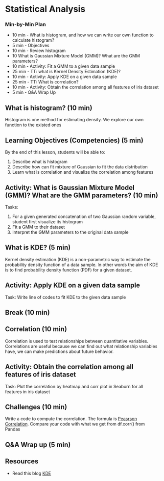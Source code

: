 # Statistical Analysis

### Min-by-Min Plan

- 10 min - What is histogram, and how we can write our own function to calculate histogram?
- 5 min - Objectives
- 10 min - Review histogram
- 10 What is Gaussian Mixture Model (GMM)? What are the GMM parameters?
- 10 min - Activity: Fit a GMM to a given data sample
- 25 min - TT: what is Kernel Density Estimation (KDE)?
- 10 min - Activity: Apply KDE on a given data sample
- 25 min - TT: What is correlation?
- 10 min - Activity: Obtain the correlation among all features of iris dataset
- 5 min - Q&A Wrap Up

## What is histogram? (10 min)

Histogram is one method for estimating density. We explore our own function to the existed ones


## Learning Objectives (Competencies) (5 min)
By the end of this lesson, students will be able to:
1. Describe what is histogram
2. Describe how can fit mixture of Gaussian to fit the data distribution
3. Learn what is correlation and visualize the correlation among features

## Activity: What is Gaussian Mixture Model (GMM)? What are the GMM parameters? (10 min)

Tasks:

1. For a given generated concatenation of two Gaussian random variable, student first visualize its histogram
2. Fit a GMM to their dataset
3. Interpret the GMM parameters to the original data sample


## What is KDE? (5 min)

Kernel density estimation (KDE) is a non-parametric way to estimate the probability density function of a data sample. In other words the aim of KDE is to find probability density function (PDF) for a given dataset.


## Activity: Apply KDE on a given data sample

Task: Write line of codes to fit KDE to the given data sample


## Break (10 min)

## Correlation (10 min)

Correlation is used to test relationships between quantitative variables. Correlations are useful because we can find out what relationship variables have, we can make predictions about future behavior.

## Activity: Obtain the correlation among all features of iris dataset

Task: Plot the correlation by heatmap and corr plot in Seaborn for all features in iris dataset



## Challenges (10 min)

 Write a code to compute the correlation. The formula is [Peasrson Correlation](https://en.wikipedia.org/wiki/Pearson_correlation_coefficient). Compare your code with what we get from df.corr() from Pandas

## Q&A Wrap up (5 min)

## Resources
- Read this blog [KDE ](https://jakevdp.github.io/blog/2013/12/01/kernel-density-estimation/)
